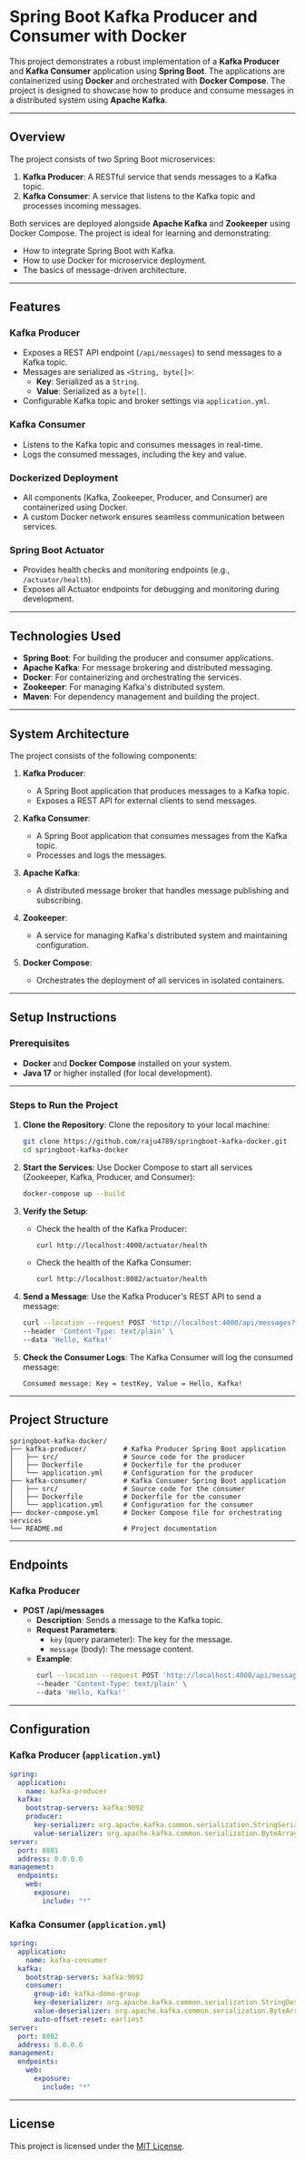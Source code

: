 # **Spring Boot Kafka Producer and Consumer with Docker**

This project demonstrates a robust implementation of a **Kafka Producer** and **Kafka Consumer** application using **Spring Boot**. The applications are containerized using **Docker** and orchestrated with **Docker Compose**. The project is designed to showcase how to produce and consume messages in a distributed system using **Apache Kafka**.

---

## **Overview**

The project consists of two Spring Boot microservices:
1. **Kafka Producer**: A RESTful service that sends messages to a Kafka topic.
2. **Kafka Consumer**: A service that listens to the Kafka topic and processes incoming messages.

Both services are deployed alongside **Apache Kafka** and **Zookeeper** using Docker Compose. The project is ideal for learning and demonstrating:
- How to integrate Spring Boot with Kafka.
- How to use Docker for microservice deployment.
- The basics of message-driven architecture.

---

## **Features**

### **Kafka Producer**
- Exposes a REST API endpoint (`/api/messages`) to send messages to a Kafka topic.
- Messages are serialized as `<String, byte[]>`:
  - **Key**: Serialized as a `String`.
  - **Value**: Serialized as a `byte[]`.
- Configurable Kafka topic and broker settings via `application.yml`.

### **Kafka Consumer**
- Listens to the Kafka topic and consumes messages in real-time.
- Logs the consumed messages, including the key and value.

### **Dockerized Deployment**
- All components (Kafka, Zookeeper, Producer, and Consumer) are containerized using Docker.
- A custom Docker network ensures seamless communication between services.

### **Spring Boot Actuator**
- Provides health checks and monitoring endpoints (e.g., `/actuator/health`).
- Exposes all Actuator endpoints for debugging and monitoring during development.

---

## **Technologies Used**

- **Spring Boot**: For building the producer and consumer applications.
- **Apache Kafka**: For message brokering and distributed messaging.
- **Docker**: For containerizing and orchestrating the services.
- **Zookeeper**: For managing Kafka's distributed system.
- **Maven**: For dependency management and building the project.

---

## **System Architecture**

The project consists of the following components:

1. **Kafka Producer**:
   - A Spring Boot application that produces messages to a Kafka topic.
   - Exposes a REST API for external clients to send messages.

2. **Kafka Consumer**:
   - A Spring Boot application that consumes messages from the Kafka topic.
   - Processes and logs the messages.

3. **Apache Kafka**:
   - A distributed message broker that handles message publishing and subscribing.

4. **Zookeeper**:
   - A service for managing Kafka's distributed system and maintaining configuration.

5. **Docker Compose**:
   - Orchestrates the deployment of all services in isolated containers.

---

## **Setup Instructions**

### **Prerequisites**
- **Docker** and **Docker Compose** installed on your system.
- **Java 17** or higher installed (for local development).

---

### **Steps to Run the Project**

1. **Clone the Repository**:
   Clone the repository to your local machine:
   ```bash
   git clone https://github.com/raju4789/springboot-kafka-docker.git
   cd springboot-kafka-docker
   ```

2. **Start the Services**:
   Use Docker Compose to start all services (Zookeeper, Kafka, Producer, and Consumer):
   ```bash
   docker-compose up --build
   ```

3. **Verify the Setup**:
   - Check the health of the Kafka Producer:
     ```bash
     curl http://localhost:4000/actuator/health
     ```
   - Check the health of the Kafka Consumer:
     ```bash
     curl http://localhost:8082/actuator/health
     ```

4. **Send a Message**:
   Use the Kafka Producer's REST API to send a message:
   ```bash
   curl --location --request POST 'http://localhost:4000/api/messages?key=testKey' \
   --header 'Content-Type: text/plain' \
   --data 'Hello, Kafka!'
   ```

5. **Check the Consumer Logs**:
   The Kafka Consumer will log the consumed message:
   ```
   Consumed message: Key = testKey, Value = Hello, Kafka!
   ```

---

## **Project Structure**

```
springboot-kafka-docker/
├── kafka-producer/         # Kafka Producer Spring Boot application
│   ├── src/                # Source code for the producer
│   ├── Dockerfile          # Dockerfile for the producer
│   └── application.yml     # Configuration for the producer
├── kafka-consumer/         # Kafka Consumer Spring Boot application
│   ├── src/                # Source code for the consumer
│   ├── Dockerfile          # Dockerfile for the consumer
│   └── application.yml     # Configuration for the consumer
├── docker-compose.yml      # Docker Compose file for orchestrating services
└── README.md               # Project documentation
```

---

## **Endpoints**

### **Kafka Producer**
- **POST /api/messages**
  - **Description**: Sends a message to the Kafka topic.
  - **Request Parameters**:
    - `key` (query parameter): The key for the message.
    - `message` (body): The message content.
  - **Example**:
    ```bash
    curl --location --request POST 'http://localhost:4000/api/messages?key=testKey' \
    --header 'Content-Type: text/plain' \
    --data 'Hello, Kafka!'
    ```

---

## **Configuration**

### **Kafka Producer (`application.yml`)**
```yaml
spring:
  application:
    name: kafka-producer
  kafka:
    bootstrap-servers: kafka:9092
    producer:
      key-serializer: org.apache.kafka.common.serialization.StringSerializer
      value-serializer: org.apache.kafka.common.serialization.ByteArraySerializer
server:
  port: 8081
  address: 0.0.0.0
management:
  endpoints:
    web:
      exposure:
        include: "*"
```

### **Kafka Consumer (`application.yml`)**
```yaml
spring:
  application:
    name: kafka-consumer
  kafka:
    bootstrap-servers: kafka:9092
    consumer:
      group-id: kafka-demo-group
      key-deserializer: org.apache.kafka.common.serialization.StringDeserializer
      value-deserializer: org.apache.kafka.common.serialization.ByteArrayDeserializer
      auto-offset-reset: earliest
server:
  port: 8082
  address: 0.0.0.0
management:
  endpoints:
    web:
      exposure:
        include: "*"
```

---

## **License**
This project is licensed under the [MIT License](https://opensource.org/licenses/MIT).
